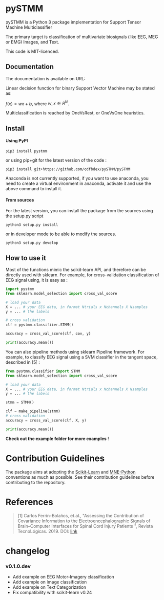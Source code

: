 # pySTMM
pySTMM is a Python 3 package implementation for Support Tensor Machine Multiclassifier

The primary target is classification of multivariate biosignals (like EEG, MEG or EMG) Images, and Text.

This code is MIT-licenced.

## Documentation

The documentation is available on URL:

Linear decision function for binary Support Vector Machine may be stated as:

$f(x) = wx + b$, where $w,x \in R^N$.

Multiclassification is reached by OneVsRest, or OneVsOne heuristics.

## Install

#### Using PyPI

```
pip3 install pystmm
```
or using pip+git for the latest version of the code :

```
pip3 install git+https://github.com/cdfbdex/pySTMM/pySTMM
```

Anaconda is not currently supported, if you want to use anaconda, you need to create a virtual environment in anaconda, activate it and use the above command to install it.

#### From sources

For the latest version, you can install the package from the sources using the setup.py script

```
python3 setup.py install
```

or in developer mode to be able to modify the sources.

```
python3 setup.py develop
```

## How to use it

Most of the functions mimic the scikit-learn API, and therefore can be directly used with sklearn. For example, for cross-validation classification of EEG signal using, it is easy as :

```python
import pystmm
from sklearn.model_selection import cross_val_score

# load your data
X = ... # your EEG data, in format Ntrials x Nchannels X Nsamples
y = ... # the labels

# cross validation
clf = pystmm.classifiier.STMM()

accuracy = cross_val_score(clf, cov, y)

print(accuracy.mean())

```

You can also pipeline methods using sklearn Pipeline framework. For example, to classify EEG signal using a SVM classifier in the tangent space, described in [5] :

```python
from pystmm.classifier import STMM
from sklearn.model_selection import cross_val_score

# load your data
X = ... # your EEG data, in format Ntrials x Nchannels X Nsamples
y = ... # the labels

stmm = STMM()

clf = make_pipeline(stmm)
# cross validation
accuracy = cross_val_score(clf, X, y)

print(accuracy.mean())

```

**Check out the example folder for more examples !**


# Contribution Guidelines

The package aims at adopting the [Scikit-Learn](http://scikit-learn.org/stable/developers/contributing.html#contributing-code) and [MNE-Python](http://martinos.org/mne/stable/contributing.html#general-code-guidelines) conventions as much as possible. See their contribution guidelines before contributing to the repository.


# References

> [1] Carlos Ferrin-Bolaños, et.al., "Assessing the Contribution of Covariance Information to the Electroencephalographic Signals of Brain–Computer Interfaces for Spinal Cord Injury Patients ", Revista TecnoLógicas. 2019. DOI: [link](https://doi.org/10.22430/22565337.1392)

# changelog

### v0.1.0.dev
- Add example on EEG Motor-Imagery classification
- Add example on Image classification
- Add example on Text Categorization
- Fix compatibility with scikit-learn v0.24

